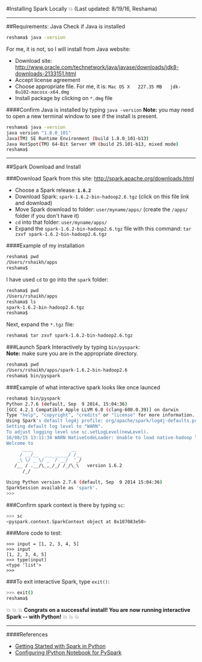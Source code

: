#Installing Spark Locally :boom:
(Last updated:  8/19/16, Reshama)  

---

##Requirements:  Java
Check if Java is installed
```bash
reshama$ java -version
```
For me, it is not, so I will install from Java website:  
* Download site:  http://www.oracle.com/technetwork/java/javase/downloads/jdk8-downloads-2133151.html
* Accept license agreement  
* Choose appropriate file.  For me, it is:  `Mac OS X	227.35 MB  	jdk-8u102-macosx-x64.dmg`
* Install package by clicking on `*.dmg` file

####Confirm Java is installed by typing `java -version`
**Note:** you may need to open a new terminal window to see if the install is present.  
```bash
reshama$ java -version
java version "1.8.0_101"
Java(TM) SE Runtime Environment (build 1.8.0_101-b13)
Java HotSpot(TM) 64-Bit Server VM (build 25.101-b13, mixed mode)
reshama$ 
```

---

##Spark Download and Install

###Download Spark from this site:  http://spark.apache.org/downloads.html  
 * Choose a Spark release:  **`1.6.2`**
 * Download Spark: `spark-1.6.2-bin-hadoop2.6.tgz` (click on this file link and download)
 * Move Spark download to folder:  `user/myname/apps/` (create the `/apps/` folder if you don't have it)
 * `cd` into that folder:  `user/myname/apps/`
 * Expand the `spark-1.6.2-bin-hadoop2.6.tgz` file with this command:  `tar zxvf spark-1.6.2-bin-hadoop2.6.tgz`

####Example of my installation
```bash
reshama$ pwd
/Users/rshaikh/apps
reshama$ 
```
I have used `cd` to go into the `spark` folder:  
```bash
reshama$ pwd
/Users/rshaikh/apps
reshama$ ls
spark-1.6.2-bin-hadoop2.6.tgz
reshama$ 
```
Next, expand the `*.tgz` file:  
```bash
reshama$ tar zxvf spark-1.6.2-bin-hadoop2.6.tgz
```

###Launch Spark Interactively by typing `bin/pyspark`:  
**Note:**  make sure you are in the appropriate directory.  
```bash
reshama$ pwd
/Users/rshaikh/apps/spark-1.6.2-bin-hadoop2.6
reshama$ bin/pyspark
```  

###Example of what interactive spark looks like once launced
```bash
reshama$ bin/pyspark
Python 2.7.6 (default, Sep  9 2014, 15:04:36) 
[GCC 4.2.1 Compatible Apple LLVM 6.0 (clang-600.0.39)] on darwin
Type "help", "copyright", "credits" or "license" for more information.
Using Spark's default log4j profile: org/apache/spark/log4j-defaults.properties
Setting default log level to "WARN".
To adjust logging level use sc.setLogLevel(newLevel).
16/08/15 13:11:34 WARN NativeCodeLoader: Unable to load native-hadoop library for your platform... using builtin-java classes where applicable
Welcome to
      ____              __
     / __/__  ___ _____/ /__
    _\ \/ _ \/ _ `/ __/  '_/
   /__ / .__/\_,_/_/ /_/\_\   version 1.6.2
      /_/

Using Python version 2.7.6 (default, Sep  9 2014 15:04:36)
SparkSession available as 'spark'.
>>> 
```
###Confirm spark context is there by typing `sc`:  
```bash
>>> sc
<pyspark.context.SparkContext object at 0x107083e50>
```
###More code to test:  
```spark
>>> input = [1, 2, 3, 4, 5]
>>> input
[1, 2, 3, 4, 5]
>>> type(input)
<type 'list'>
>>> 
```

###To exit interactive Spark, type `exit()`:   
```bash
>>> exit()
reshama$ 
```

:boom: :boom: :boom: **Congrats on a successful install!  You are now running interactive Spark -- with Python!** :boom: :boom: :boom:

---

####References
* [Getting Started with Spark in Python](https://districtdatalabs.silvrback.com/getting-started-with-spark-in-python)
* [Configuring IPython Notebook for PySpark](http://ramhiser.com/2015/02/01/configuring-ipython-notebook-support-for-pyspark/)
 

